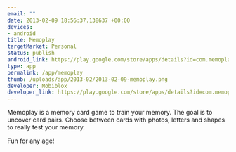 ```yaml
--- 
email: ""
date: 2013-02-09 18:56:37.138637 +00:00
devices: 
- android
title: Memoplay
targetMarket: Personal
status: publish
android_link: https://play.google.com/store/apps/details?id=com.memoplay.app&feature=search_result#?t=W251bGwsMSwxLDEsImNvbS5tZW1vcGxheS5hcHAiXQ..
type: app
permalink: /app/memoplay
thumb: /uploads/app/2013-02/2013-02-09-memoplay.png
developer: Mobiblox
developer_link: https://play.google.com/store/apps/details?id=com.memoplay.app&feature=search_result#?t=W251bGwsMSwxLDEsImNvbS5tZW1vcGxheS5hcHAiXQ..
---
```


Memoplay is a memory card game to train your memory. The goal is to uncover card pairs.
Choose between cards with photos, letters and shapes to really test your memory.

Fun for any age!
